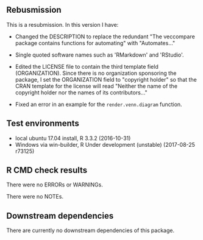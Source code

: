 ## Rebusmission

This is a resubmission. In this version I have:

* Changed the DESCRIPTION to replace the redundant "The veccompare package contains functions for automating" with "Automates..."

* Single quoted software names such as 'RMarkdown' and 'RStudio'.

* Edited the LICENSE file to contain the third template field (ORGANIZATION). 
  Since there is no organization sponsoring the package, I set the ORGANIZATION field to "copyright holder" so that the CRAN template for the license will read "Neither the name of the copyright holder nor the names of its contributors..."

* Fixed an error in an example for the `render.venn.diagram` function.

## Test environments

* local ubuntu 17.04 install, R 3.3.2 (2016-10-31)
* Windows via win-builder, R Under development (unstable) (2017-08-25 r73125)

## R CMD check results

There were no ERRORs or WARNINGs.

There were no NOTEs.

## Downstream dependencies

There are currently no downstream dependencies of this package.

